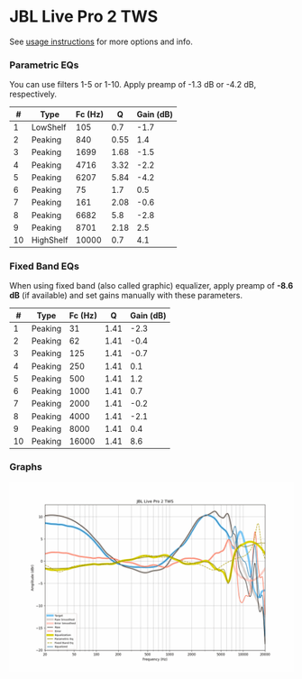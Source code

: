 # JBL Live Pro 2 TWS
See [usage instructions](https://github.com/jaakkopasanen/AutoEq#usage) for more options and info.

### Parametric EQs
You can use filters 1-5 or 1-10. Apply preamp of -1.3 dB or -4.2 dB, respectively.

|   # | Type      |   Fc (Hz) |    Q |   Gain (dB) |
|-----|-----------|-----------|------|-------------|
|   1 | LowShelf  |       105 | 0.7  |        -1.7 |
|   2 | Peaking   |       840 | 0.55 |         1.4 |
|   3 | Peaking   |      1699 | 1.68 |        -1.5 |
|   4 | Peaking   |      4716 | 3.32 |        -2.2 |
|   5 | Peaking   |      6207 | 5.84 |        -4.2 |
|   6 | Peaking   |        75 | 1.7  |         0.5 |
|   7 | Peaking   |       161 | 2.08 |        -0.6 |
|   8 | Peaking   |      6682 | 5.8  |        -2.8 |
|   9 | Peaking   |      8701 | 2.18 |         2.5 |
|  10 | HighShelf |     10000 | 0.7  |         4.1 |

### Fixed Band EQs
When using fixed band (also called graphic) equalizer, apply preamp of **-8.6 dB** (if available) and set gains manually with these parameters.

|   # | Type    |   Fc (Hz) |    Q |   Gain (dB) |
|-----|---------|-----------|------|-------------|
|   1 | Peaking |        31 | 1.41 |        -2.3 |
|   2 | Peaking |        62 | 1.41 |        -0.4 |
|   3 | Peaking |       125 | 1.41 |        -0.7 |
|   4 | Peaking |       250 | 1.41 |         0.1 |
|   5 | Peaking |       500 | 1.41 |         1.2 |
|   6 | Peaking |      1000 | 1.41 |         0.7 |
|   7 | Peaking |      2000 | 1.41 |        -0.2 |
|   8 | Peaking |      4000 | 1.41 |        -2.1 |
|   9 | Peaking |      8000 | 1.41 |         0.4 |
|  10 | Peaking |     16000 | 1.41 |         8.6 |

### Graphs
![](./JBL%20Live%20Pro%202%20TWS.png)
